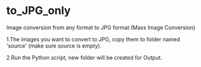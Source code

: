 # to_JPG_only
Image conversion from any format to JPG format (Mass Image Conversion)

1.The images you want to convert to JPG, copy them to folder named 'source' (make sure source is empty).

2.Run the Python script, new folder will be created for Output.

